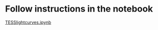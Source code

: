 # Follow instructions in the notebook 
[TESSlightcurves.ipynb](https://github.com/fedhere/DSPS/blob/master/TESSlightcurves.ipynb)
